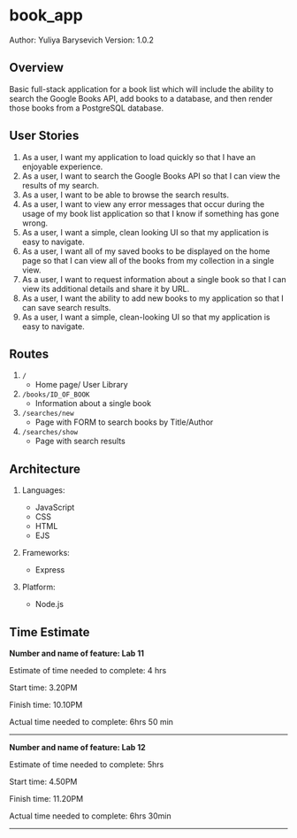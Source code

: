 # book_app

Author: Yuliya Barysevich Version: 1.0.2

## Overview

Basic full-stack application for a book list which will include the ability to search the Google Books API, add books to a database, and then render those books from a PostgreSQL database.

## User Stories 

1. As a user, I want my application to load quickly so that I have an enjoyable experience.
2. As a user, I want to search the Google Books API so that I can view the results of my search.
3. As a user, I want to be able to browse the search results.
4. As a user, I want to view any error messages that occur during the usage of my book list application so that I know if something has gone wrong.
5. As a user, I want a simple, clean looking UI so that my application is easy to navigate.
6. As a user, I want all of my saved books to be displayed on the home page so that I can view all of the books from my collection in a single view.
7. As a user, I want to request information about a single book so that I can view its additional details and share it by URL.
8.  As a user, I want the ability to add new books to my application so that I can save search results.
9. As a user, I want a simple, clean-looking UI so that my application is easy to navigate.

## Routes
1. `/`
    - Home page/ User Library
2. `/books/ID_OF_BOOK`
    - Information about a single book
3. `/searches/new`
    - Page with FORM to search books by Title/Author
4. `/searches/show`
    - Page with search results

## Architecture

1. Languages:
    - JavaScript
    - CSS
    - HTML
    - EJS

2. Frameworks:
    - Express

3. Platform:
    - Node.js

## Time Estimate

**Number and name of feature: Lab 11**

Estimate of time needed to complete: 4 hrs

Start time: 3.20PM

Finish time: 10.10PM

Actual time needed to complete: 6hrs 50 min
________________________________________________
**Number and name of feature: Lab 12**

Estimate of time needed to complete: 5hrs

Start time: 4.50PM

Finish time: 11.20PM

Actual time needed to complete: 6hrs 30min
________________________________________________